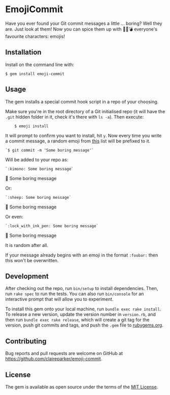 # EmojiCommit

Have you ever found your Git commit messages a little ... boring? Well they are. Just look at them! Now you can spice them up with :curry::banana::bomb: everyone's favourite characters: emojis!

## Installation

Install on the command line with:

    $ gem install emoji-commit

## Usage

The gem installs a special commit hook script in a repo of your choosing.

Make sure you're in the root directory of a Git initialised repo (it will have the `.git` hidden folder in it, check it's there with `ls -a`). Then execute:

```shell
    $ emoji install
```

It will prompt to confirm you want to install, hit `y`. Now every time you write a commit message, a random emoji from [this](http://www.emoji-cheat-sheet.com/) list will be prefixed to it.

    `$ git commit -m 'Some boring message'`

Will be added to your repo as:

    `:kimono: Some boring message`
:kimono: Some boring message

Or:

    `:sheep: Some boring message`
:sheep: Some boring message

Or even:

    `:lock_with_ink_pen: Some boring message`
:lock_with_ink_pen: Some boring message

It is random after all.

If your message already begins with an emoji in the format `:foobar:` then this won't be overwritten. 

## Development

After checking out the repo, run `bin/setup` to install dependencies. Then, run `rake spec` to run the tests. You can also run `bin/console` for an interactive prompt that will allow you to experiment.

To install this gem onto your local machine, run `bundle exec rake install`. To release a new version, update the version number in `version.rb`, and then run `bundle exec rake release`, which will create a git tag for the version, push git commits and tags, and push the `.gem` file to [rubygems.org](https://rubygems.org).

## Contributing

Bug reports and pull requests are welcome on GitHub at https://github.com/claireparker/emoji-commit.

## License

The gem is available as open source under the terms of the [MIT License](http://opensource.org/licenses/MIT).

